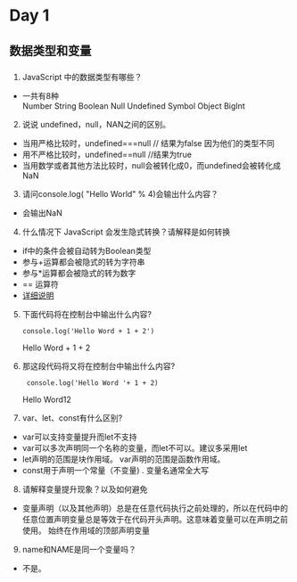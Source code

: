 # Day 1
## 数据类型和变量
### 
1. JavaScript 中的数据类型有哪些？
* 一共有8种  
Number
String
Boolean
Null
Undefined
Symbol
Object
BigInt

2. 说说 undefined，null，NAN之间的区别。
* 当用严格比较时，undefined===null // 结果为false 因为他们的类型不同
* 用不严格比较时，undefined==null //结果为true
* 当用数学或者其他方法比较时，null会被转化成0，而undefined会被转化成NaN

3. 请问console.log( "Hello World" % 4)会输出什么内容？
* 会输出NaN

4. 什么情况下 JavaScript 会发生隐式转换？请解释是如何转换
* if中的条件会被自动转为Boolean类型  
* 参与+运算都会被隐式的转为字符串 
* 参与*运算都会被隐式的转为数字 
* == 运算符 
* [详细说明](https://www.jb51.net/article/122519.htm)

5. 下面代码将在控制台中输出什么内容?
    ```
    console.log('Hello Word + 1 + 2')
    ```  
    Hello Word + 1 + 2

6. 那这段代码将又将在控制台中输出什么内容?
    ```
     console.log('Hello Word '+ 1 + 2)
     ```
    Hello Word12

7. var、let、const有什么区别?
- var可以支持变量提升而let不支持
- var可以多次声明同一个名称的变量，而let不可以。建议多采用let
- let声明的范围是块作用域。 var声明的范围是函数作用域。
- const用于声明一个常量（不变量) . 变量名通常全大写

8. 请解释变量提升现象？以及如何避免
- 变量声明（以及其他声明）总是在任意代码执行之前处理的，所以在代码中的任意位置声明变量总是等效于在代码开头声明。这意味着变量可以在声明之前使用。
始终在作用域的顶部声明变量

9. name和NAME是同一个变量吗？
- 不是。

